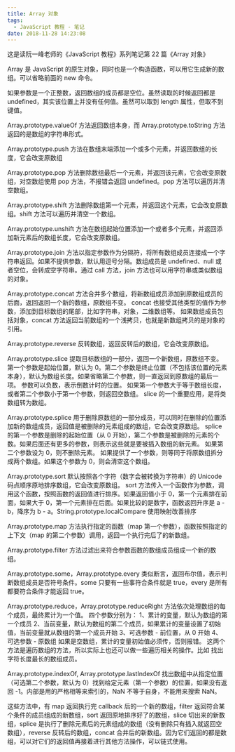 ```yaml
---
title: Array 对象
tags:
  - JavaScript 教程 - 笔记
date: 2018-11-28 14:23:08
---
```



这是读阮一峰老师的《JavaScript 教程》系列笔记第 22 篇《Array 对象》

Array 是 JavaScript 的原生对象，同时也是一个构造函数，可以用它生成新的数组。可以省略前面的 new 命令。

如果参数是一个正整数，返回数组的成员都是空位。虽然读取的时候返回都是 undefined，其实该位置上并没有任何值。虽然可以取到 length 属性，但取不到键值。

Array.prototype.valueOf 方法返回数组本身，而 Array.prototype.toString 方法返回的是数组的字符串形式。

Array.prototype.push 方法在数组末端添加一个或多个元素，并返回数组的长度，它会改变原数组

Array.prototype.pop 方法删除数组最后一个元素，并返回该元素，它会改变原数组，对空数组使用 pop 方法，不报错会返回 undefined。pop 方法可以遍历并清空数组。

Array.prototype.shift 方法删除数组第一个元素，并返回这个元素，它会改变原数组。shift 方法可以遍历并清空一个数组。

Array.prototype.unshift 方法在数组起始位置添加一个或者多个元素，并返回添加新元素后的数组长度，它会改变原数组。

Array.prototype.join 方法以指定参数作为分隔符，将所有数组成员连接成一个字符串返回。如果不提供参数，默认用逗号分隔。数组成员是 undefined、null 或者空位，会转成空字符串。通过 call 方法，join 方法也可以用字符串或类似数组的对象。

Array.prototype.concat 方法合并多个数组，将新数组成员添加到原数组成员的后面，返回返回一个新的数组，原数组不变。
concat 也接受其他类型的值作为参数，添加到目标数组的尾部，比如字符串，对象，二维数组等。
如果数组成员包括对象，concat 方法返回当前数组的一个浅拷贝，也就是新数组拷贝的是对象的引用。

Array.prototype.reverse 反转数组，返回反转后的数组，它会改变原数组。

Array.prototype.slice 提取目标数组的一部分，返回一个新数组，原数组不变。
第一个参数是起始位置，默认为 0。第二个参数是终止位置（不包括该位置的元素本身），默认为数组长度。如果省略第二个参数，则一直返回到原数组的最后一项。
参数可以负数，表示倒数计时的位置。
如果第一个参数大于等于数组长度，或者第二个参数小于第一个参数，则返回空数组。
slice 的一个重要应用，是将类数组转为数组。

Array.prototype.splice 用于删除原数组的一部分成员，可以同时在删除的位置添加新的数组成员，返回值是被删除的元素组成的数组，它会改变原数组。
splice 的第一个参数是删除的起始位置（从 0 开始），第二个参数是被删除的元素的个数。如果后面还有更多的参数，则表示这些就是要被插入数组的新元素。
如果第二个参数设为 0，则不删除元素。
如果提供了一个参数，则等同于将原数组拆分成两个数组。如果这个参数为 0，则会清空这个数组。

Array.prototype.sort 默认按照各个字符（数字会被转换为字符串）的 Unicode 码点顺序原地排序数组，它会改变原数组。
sort 方法传入一个函数作为参数，调用这个函数，按照函数的返回值进行排序。如果返回值小于 0，第一个元素排在前面，如果大于 0，第一个元素排在后面。如果比较的是数字，函数返回升序是 a - b，降序为 b - a。String.prototype.localCompare
使用映射改善排序

Array.prototype.map 方法执行指定的函数（map 第一个参数），函数按照指定的上下文（map 的第二个参数）调用，返回一个执行完后了的新数组。

Array.prototype.filter 方法过滤出来符合参数函数的数组成员组成一个新的数组。

Array.prototype.some，Array.prototype.every 类似断言，返回布尔值，表示判断数组成员是否符号条件。some 只要有一些事符合条件就是 true，every 是所有都要符合条件才能返回 true。

Array.prototype.reduce，Array.prototype.reduceRight 方法依次处理数组的每个成员，最终累计为一个值。
四个参数分别为：
1、累计的变量，默认为数组的第一个成员
2、当前变量，默认为数组的第二个成员，如果累计的变量设置了初始值，当前变量就从数组的第一个成员开始
3、可选参数 - 前位置，从 0 开始
4、可选参数 - 原数组
如果是空数组，累计的变量初始值必须传，否则报错。
这两个方法是遍历数组的方法，所以实际上也还可以做一些遍历相关的操作。比如 找出字符长度最长的数组成员。

Array.prototype.indexOf, Array.prototype.lastIndexOf 找出数组中从指定位置（可选第二个参数，默认为 0）找到给定元素（第一个参数）的位置，如果没有返回 -1。内部是用的严格相等来索引的，NaN 不等于自身，不能用来搜索 NaN。

这些方法中，有 map 返回执行完 callback 后的一个新的数组，filter 返回符合某个条件的成员组成的新数组，sort 返回原地排序好了的数组，slice 切出来的新数组，splice 是执行了删除元素后的元素组成的数组（没有删除只有插入就返回空数组），reverse 反转后的数组，concat 合并后的新数组。因为它们返回的都是数组，可以对它们的返回值再接着进行其他方法操作，可以链式使用。


